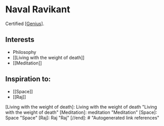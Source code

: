 # Naval Ravikant

Certified [[Genius]]. 

## Interests
- Philosophy
- [[Living with the weight of death]]
- [[Meditation]]



## Inspiration to:
- [[Space]]
- [[Raj]]

[//begin]: # "Autogenerated link references for markdown compatibility"
[Genius]: Genius "Genius"
[Living with the weight of death]: Living with the weight of death "Living with the weight of death"
[Meditation]: meditation "Meditation"
[Space]: Space "Space"
[Raj]: Raj "Raj"
[//end]: # "Autogenerated link references"